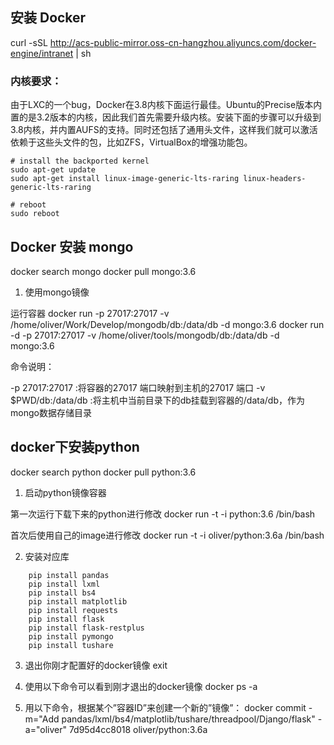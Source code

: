 ## 安装 Docker

curl -sSL http://acs-public-mirror.oss-cn-hangzhou.aliyuncs.com/docker-engine/intranet | sh

### 内核要求：

由于LXC的一个bug，Docker在3.8内核下面运行最佳。Ubuntu的Precise版本内置的是3.2版本的内核，因此我们首先需要升级内核。安装下面的步骤可以升级到3.8内核，并内置AUFS的支持。同时还包括了通用头文件，这样我们就可以激活依赖于这些头文件的包，比如ZFS，VirtualBox的增强功能包。

```
# install the backported kernel
sudo apt-get update
sudo apt-get install linux-image-generic-lts-raring linux-headers-generic-lts-raring

# reboot
sudo reboot
```

## Docker 安装 mongo

docker search mongo
docker pull mongo:3.6

1. 使用mongo镜像

运行容器
docker run -p 27017:27017 -v /home/oliver/Work/Develop/mongodb/db:/data/db -d mongo:3.6
docker run -d -p 27017:27017 -v /home/oliver/tools/mongodb/db:/data/db -d mongo:3.6

命令说明：

-p 27017:27017 :将容器的27017 端口映射到主机的27017 端口
-v $PWD/db:/data/db :将主机中当前目录下的db挂载到容器的/data/db，作为mongo数据存储目录


## docker下安装python

docker search python
docker pull python:3.6

1. 启动python镜像容器

第一次运行下载下来的python进行修改
docker run -t -i python:3.6 /bin/bash

首次后使用自己的image进行修改
docker run -t -i oliver/python:3.6a /bin/bash

2. 安装对应库
```
    pip install pandas 
    pip install lxml 
    pip install bs4
    pip install matplotlib
    pip install requests
    pip install flask
    pip install flask-restplus
    pip install pymongo
    pip install tushare 
```

3. 退出你刚才配置好的docker镜像
exit    

4. 使用以下命令可以看到刚才退出的docker镜像
docker ps -a

5. 用以下命令，根据某个”容器ID”来创建一个新的”镜像”：
docker commit -m="Add pandas/lxml/bs4/matplotlib/tushare/threadpool/Django/flask" -a="oliver" 7d95d4cc8018 oliver/python:3.6a

